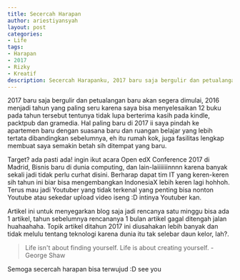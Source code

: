 ```yaml
---
title: Secercah Harapan
author: ariestiyansyah
layout: post
categories:
- Life
tags:
- Harapan
- 2017
- Rizky
- Kreatif
description: Secercah Harapanku, 2017 baru saja bergulir dan petualangan baru akan segera dimulai, 2016 menjadi tahun yang paling seru karena saya bisa menyelesaikan 12 buku pada tahun tersebut tentunya tidak lupa berterima kasih pada kindle, packtpub dan gramedia.
---
```


2017 baru saja bergulir dan petualangan baru akan segera dimulai, 2016 menjadi tahun yang paling seru karena saya bisa menyelesaikan 12 buku pada tahun tersebut tentunya tidak lupa berterima kasih pada kindle, packtpub dan gramedia. Hal paling baru di 2017 ii saya pindah ke apartemen baru dengan suasana baru dan ruangan belajar yang lebih tertata dibandingkan sebelumnya, eh itu rumah kok, juga fasilitas lengkap membuat saya semakin betah sih ditempat yang baru.

Target? ada pasti ada! ingin ikut acara Open edX Conference 2017 di Madrid, Bisnis baru di dunia computing, dan lain-laiiiiiiinnnn karena banyak sekali jadi tidak perlu curhat disini. Berharap dapat tim IT yang keren-keren sih tahun ini biar bisa mengembangkan IndonesiaX lebih keren lagi hohhoh. Terus mau jadi Youtuber yang tidak terkenal yang penting bisa nonton Youtube atau sekedar upload video iseng :D intinya Youtuber kan.

Artikel ini untuk menyegarkan blog saja jadi rencanya satu minggu bisa ada 1 artikel, tahun sebelumnya rencananya 1 bulan artikel gagal ditengah jalan huahaahaha. Topik artikel ditahun 2017 ini diusahakan lebih banyak dan tidak melulu tentang teknologi karena dunia itu tak selebar daun kelor, lah?. 

> Life isn't about finding yourself. Life is about creating yourself. - George Shaw

Semoga secercah harapan bisa terwujud :D see you
